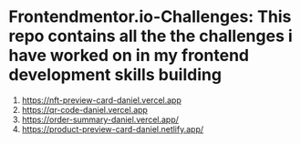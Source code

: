 # Frontendmentor.io-Challenges: This repo contains all the the challenges i have worked on in my frontend development skills building
1. https://nft-preview-card-daniel.vercel.app
2. https://qr-code-daniel.vercel.app
3. https://order-summary-daniel.vercel.app/
4. https://product-preview-card-daniel.netlify.app/
